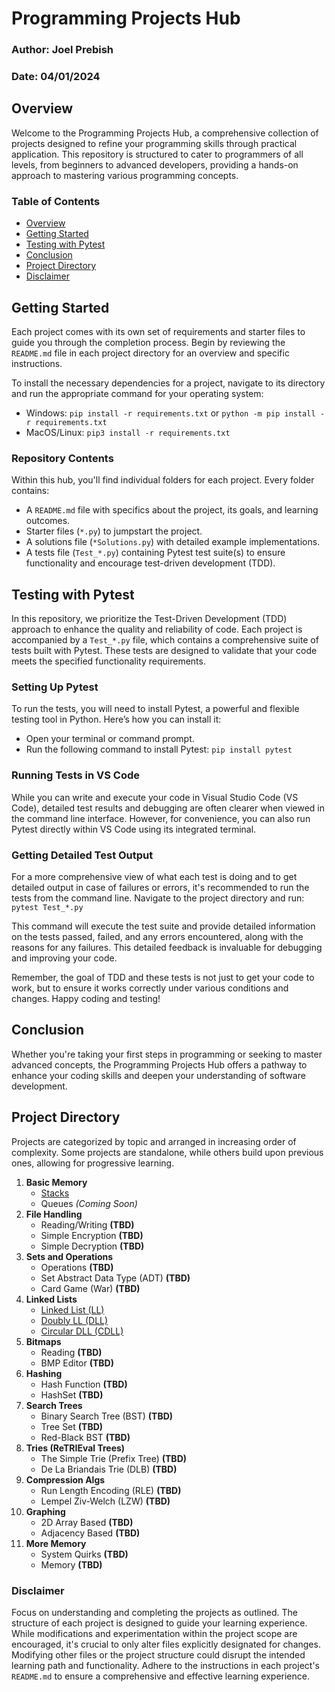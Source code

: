 # Programming Projects Hub

### Author: Joel Prebish
### Date: 04/01/2024

## Overview

Welcome to the Programming Projects Hub, a comprehensive collection of projects designed to refine your programming skills through practical application. This repository is structured to cater to programmers of all levels, from beginners to advanced developers, providing a hands-on approach to mastering various programming concepts.

### Table of Contents

- [Overview](#overview)
- [Getting Started](#getting-started)
- [Testing with Pytest](#testing-with-pytest)
- [Conclusion](#conclusion)
- [Project Directory](#project-directory)
- [Disclaimer](#disclaimer)

## Getting Started

Each project comes with its own set of requirements and starter files to guide you through the completion process. Begin by reviewing the `README.md` file in each project directory for an overview and specific instructions.

To install the necessary dependencies for a project, navigate to its directory and run the appropriate command for your operating system:

- Windows: `pip install -r requirements.txt` or `python -m pip install -r requirements.txt`
- MacOS/Linux: `pip3 install -r requirements.txt`

### Repository Contents

Within this hub, you'll find individual folders for each project. Every folder contains:
- A `README.md` file with specifics about the project, its goals, and learning outcomes.
- Starter files (`*.py`) to jumpstart the project.
- A solutions file (`*Solutions.py`) with detailed example implementations.
- A tests file (`Test_*.py`) containing Pytest test suite(s) to ensure functionality and encourage test-driven development (TDD).

## Testing with Pytest

In this repository, we prioritize the Test-Driven Development (TDD) approach to enhance the quality and reliability of code. Each project is accompanied by a `Test_*.py` file, which contains a comprehensive suite of tests built with Pytest. These tests are designed to validate that your code meets the specified functionality requirements.

### Setting Up Pytest

To run the tests, you will need to install Pytest, a powerful and flexible testing tool in Python. Here’s how you can install it:

- Open your terminal or command prompt.
- Run the following command to install Pytest: `pip install pytest`

### Running Tests in VS Code

While you can write and execute your code in Visual Studio Code (VS Code), detailed test results and debugging are often clearer when viewed in the command line interface. However, for convenience, you can also run Pytest directly within VS Code using its integrated terminal.

### Getting Detailed Test Output

For a more comprehensive view of what each test is doing and to get detailed output in case of failures or errors, it's recommended to run the tests from the command line. Navigate to the project directory and run: `pytest Test_*.py`

This command will execute the test suite and provide detailed information on the tests passed, failed, and any errors encountered, along with the reasons for any failures. This detailed feedback is invaluable for debugging and improving your code.

Remember, the goal of TDD and these tests is not just to get your code to work, but to ensure it works correctly under various conditions and changes. Happy coding and testing!

## Conclusion

Whether you're taking your first steps in programming or seeking to master advanced concepts, the Programming Projects Hub offers a pathway to enhance your coding skills and deepen your understanding of software development.

## Project Directory

Projects are categorized by topic and arranged in increasing order of complexity. Some projects are standalone, while others build upon previous ones, allowing for progressive learning.

1. **Basic Memory**
    - [Stacks](./Basic%20Memory/Stacks/README.md)
    - Queues _(Coming Soon)_
2. **File Handling**
    - Reading/Writing **(TBD)**
    - Simple Encryption **(TBD)**
    - Simple Decryption **(TBD)**
3. **Sets and Operations**
    - Operations **(TBD)**
    - Set Abstract Data Type (ADT) **(TBD)**
    - Card Game (War) **(TBD)**
4. **Linked Lists**
    - [Linked List (LL)](./Linked%20Lists/LinkedList/README.md)
    - [Doubly LL (DLL)](./Linked%20Lists/DoublyLL/README.md)
    - [Circular DLL (CDLL)](./Linked%20Lists/CircularDLL/README.md)
5. **Bitmaps**
    - Reading **(TBD)**
    - BMP Editor **(TBD)**
6. **Hashing**
    - Hash Function **(TBD)**
    - HashSet **(TBD)**
7. **Search Trees**
    - Binary Search Tree (BST) **(TBD)**
    - Tree Set **(TBD)**
    - Red-Black BST **(TBD)**
8. **Tries (ReTRIEval Trees)**
    - The Simple Trie (Prefix Tree) **(TBD)**
    - De La Briandais Trie (DLB) **(TBD)**
9. **Compression Algs**
    - Run Length Encoding (RLE) **(TBD)**
    - Lempel Ziv-Welch (LZW) **(TBD)**
10. **Graphing**
    - 2D Array Based **(TBD)**
    - Adjacency Based **(TBD)**
11. **More Memory**
    - System Quirks **(TBD)**
    - Memory **(TBD)**

### Disclaimer

Focus on understanding and completing the projects as outlined. The structure of each project is designed to guide your learning experience. While modifications and experimentation within the project scope are encouraged, it's crucial to only alter files explicitly designated for changes. Modifying other files or the project structure could disrupt the intended learning path and functionality. Adhere to the instructions in each project's `README.md` to ensure a comprehensive and effective learning experience.

